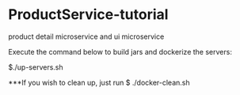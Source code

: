 # ProductService-tutorial
product detail microservice and ui microservice

Execute the command below to build jars and dockerize the servers:

$./up-servers.sh


***If you wish to clean up, just run $ ./docker-clean.sh
